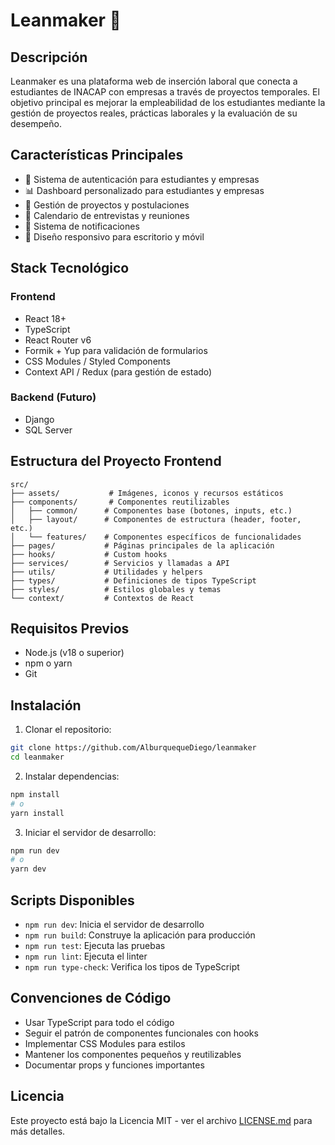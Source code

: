 # Leanmaker 🚀

## Descripción
Leanmaker es una plataforma web de inserción laboral que conecta a estudiantes de INACAP con empresas a través de proyectos temporales. El objetivo principal es mejorar la empleabilidad de los estudiantes mediante la gestión de proyectos reales, prácticas laborales y la evaluación de su desempeño.

## Características Principales
- 🔐 Sistema de autenticación para estudiantes y empresas
- 📊 Dashboard personalizado para estudiantes y empresas
- 📝 Gestión de proyectos y postulaciones
- 📅 Calendario de entrevistas y reuniones
- 🔔 Sistema de notificaciones
- 📱 Diseño responsivo para escritorio y móvil

## Stack Tecnológico
### Frontend
- React 18+
- TypeScript
- React Router v6
- Formik + Yup para validación de formularios
- CSS Modules / Styled Components
- Context API / Redux (para gestión de estado)

### Backend (Futuro)
- Django
- SQL Server

## Estructura del Proyecto Frontend
```
src/
├── assets/           # Imágenes, iconos y recursos estáticos
├── components/       # Componentes reutilizables
│   ├── common/      # Componentes base (botones, inputs, etc.)
│   ├── layout/      # Componentes de estructura (header, footer, etc.)
│   └── features/    # Componentes específicos de funcionalidades
├── pages/           # Páginas principales de la aplicación
├── hooks/           # Custom hooks
├── services/        # Servicios y llamadas a API
├── utils/           # Utilidades y helpers
├── types/           # Definiciones de tipos TypeScript
├── styles/          # Estilos globales y temas
└── context/         # Contextos de React
```

## Requisitos Previos
- Node.js (v18 o superior)
- npm o yarn
- Git

## Instalación
1. Clonar el repositorio:
```bash
git clone https://github.com/AlburquequeDiego/leanmaker
cd leanmaker
```

2. Instalar dependencias:
```bash
npm install
# o
yarn install
```

3. Iniciar el servidor de desarrollo:
```bash
npm run dev
# o
yarn dev
```

## Scripts Disponibles
- `npm run dev`: Inicia el servidor de desarrollo
- `npm run build`: Construye la aplicación para producción
- `npm run test`: Ejecuta las pruebas
- `npm run lint`: Ejecuta el linter
- `npm run type-check`: Verifica los tipos de TypeScript

## Convenciones de Código
- Usar TypeScript para todo el código
- Seguir el patrón de componentes funcionales con hooks
- Implementar CSS Modules para estilos
- Mantener los componentes pequeños y reutilizables
- Documentar props y funciones importantes



## Licencia
Este proyecto está bajo la Licencia MIT - ver el archivo [LICENSE.md](LICENSE.md) para más detalles.

